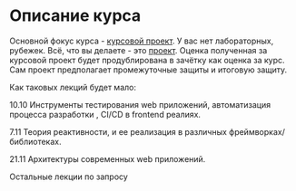 # Описание курса

Основной фокус курса - [курсовой проект](./PROJECT.md).
У вас нет лабораторных, рубежек. Всё, что вы делаете - это [проект](./PROJECT.md).
Оценка полученная за курсовой проект будет продублирована в зачётку как оценка за курс.
Сам проект предполагает промежуточные защиты и итоговую защиту.

Как таковых лекций будет мало:

10.10 Инструменты тестирования web приложений, автоматизация процесса разработки , CI/CD в frontend реалиях.

7.11 Теория реактивности, и ее реализация в различных фреймворках/ библиотеках.

21.11 Архитектуры современных web приложений.

Остальные лекции по запросу
